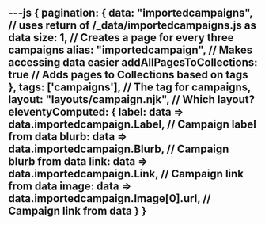 ---js
{
    pagination: {
        data: "importedcampaigns", // uses return of /_data/importedcampaigns.js as data
        size: 1, // Creates a page for every three campaigns
        alias: "importedcampaign", // Makes accessing data easier
        addAllPagesToCollections: true // Adds pages to Collections based on tags
    },
    tags: ['campaigns'], // The tag for campaigns,
    layout: "layouts/campaign.njk", // Which layout?
    eleventyComputed: {
        label: data => data.importedcampaign.Label, // Campaign label from data
        blurb: data => data.importedcampaign.Blurb, // Campaign blurb from data
        link: data => data.importedcampaign.Link, // Campaign link from data
        image: data => data.importedcampaign.Image[0].url, // Campaign link from data
    }
}
---

